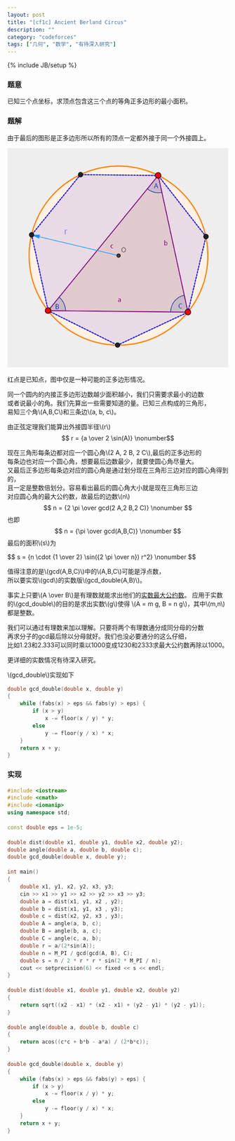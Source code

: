 ```yaml
---
layout: post
title: "[cf1c] Ancient Berland Circus"
description: ""
category: "codeforces"
tags: ["几何", "数学", "有待深入研究"]
---
```

{% include JB/setup %}

### 题意
已知三个点坐标，求顶点包含这三个点的等角正多边形的最小面积。

### 题解
由于最后的图形是正多边形所以所有的顶点一定都外接于同一个外接圆上。

![v](/assets/img/cf1c-c.png)
<div class="figure-comment">
红点是已知点，图中仅是一种可能的正多边形情况。
</div>


同一个圆内的内接正多边形边数越少面积越小，我们只需要求最小的边数  
或者说最小的角。我们先算出一些需要知道的量。已知三点构成的三角形，  
易知三个角\\(A,B,C\\)和三条边\\(a, b, c\\)。

由正弦定理我们能算出外接圆半径\\(r\\)
$$ r = {a \over 2 \sin(A)} \nonumber$$

现在三角形每条边都对应一个圆心角\\(2 A, 2 B, 2 C\\),最后的正多边形的  
每条边也对应一个圆心角，想要最后边数最少，就要使圆心角尽量大。  
又最后正多边形每条边对应的圆心角是通过划分现在三角形三边对应的圆心角得到的，  
且一定是整数倍划分。容易看出最后的圆心角大小就是现在三角形三边  
对应圆心角的最大公约数，故最后的边数\\(n\\)
$$ n = {2 \pi \over gcd(2 A,2 B,2 C)} \nonumber $$
也即
$$ n = {\pi \over gcd(A,B,C)} \nonumber $$
最后的面积\\(s\\)为
<div class="em">
$$ s = {n \cdot {1 \over 2} \sin({2 \pi \over n}) r^2} \nonumber $$
</div>

值得注意的是\\(gcd(A,B,C)\\)中的\\(A,B,C\\)可能是浮点数，  
所以要实现\\(gcd\\)的实数版\\(gcd_double(A,B)\\)。

事实上只要\\(A \over B\\)是有理数就能求出他们的[实数最大公约数][1]。
应用于实数的\\(gcd_double\\)的目的是求出实数\\(g\\)使得
\\(A = m g, B = n g\\)，其中\\(m,n\\)都是整数。

我们可以通过有理数来加以理解。只要将两个有理数通分成同分母的分数  
再求分子的gcd最后除以分母就好。我们也没必要通分的这么仔细，  
比如1.23和2.333可以同时乘以1000变成1230和2333求最大公约数再除以1000。

更详细的实数情况有待深入研究。

\\(gcd_double\\)实现如下

```cpp
double gcd_double(double x, double y)
{
	while (fabs(x) > eps && fabs(y) > eps) {
		if (x > y)
			x -= floor(x / y) * y;
		else
			y -= floor(y / x) * x;
	}
	return x + y;
}
```

### 实现

```cpp
#include <iostream>
#include <cmath>
#include <iomanip>
using namespace std;

const double eps = 1e-5;

double dist(double x1, double y1, double x2, double y2);
double angle(double a, double b, double c);
double gcd_double(double x, double y);

int main()
{
	double x1, y1, x2, y2, x3, y3;
	cin >> x1 >> y1 >> x2 >> y2 >> x3 >> y3;
	double a = dist(x1, y1, x2 , y2);
	double b = dist(x1, y1, x3 , y3);
	double c = dist(x2, y2, x3 , y3);
	double A = angle(a, b, c);
	double B = angle(b, a, c);
	double C = angle(c, a, b);
	double r = a/(2*sin(A));
	double n = M_PI / gcd(gcd(A, B), C);
	double s = n / 2 * r * r * sin(2 * M_PI / n);
	cout << setprecision(6) << fixed << s << endl;
}

double dist(double x1, double y1, double x2, double y2)
{
	return sqrt((x2 - x1) * (x2 - x1) + (y2 - y1) * (y2 - y1));
}

double angle(double a, double b, double c)
{
	return acos((c*c + b*b - a*a) / (2*b*c));
}

double gcd_double(double x, double y)
{
	while (fabs(x) > eps && fabs(y) > eps) {
		if (x > y)
			x -= floor(x / y) * y;
		else
			y -= floor(y / x) * x;
	}
	return x + y;
}

```
[1]:http://en.wikipedia.org/wiki/Euclidean_algorithm#Rational_and_real_numbers

